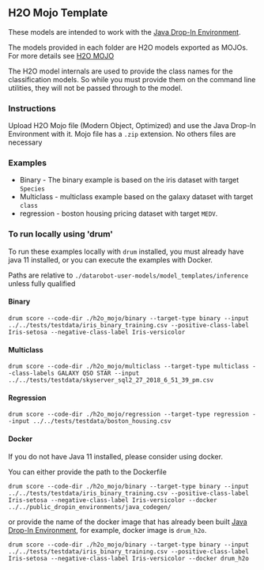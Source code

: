 ## H2O Mojo Template

These models are intended to work with the [Java Drop-In Environment](../../public_dropin_environments/java_codegen/).

The models provided in each folder are H2O models exported as MOJOs.  For more details see [H2O MOJO](http://docs.h2o.ai/h2o/latest-stable/h2o-docs/productionizing.html)

The H2O model internals are used to provide the class names for the classification models. So while you must provide them on the command line utilities, they will not be passed through to the model.

### Instructions

Upload H2O Mojo file (Modern Object, Optimized) and use the Java Drop-In Environment with it.  Mojo file has a `.zip` extension.  No others files are necessary

### Examples

* Binary - The binary example is based on the iris dataset with target `Species`
* Multiclass - multiclass example based on the galaxy dataset with target `class`
* regression - boston housing pricing dataset with target `MEDV`. 

### To run locally using 'drum'

To run these examples locally with `drum` installed, you must already have java 11 installed, or you can execute the examples with Docker.  

Paths are relative to `./datarobot-user-models/model_templates/inference` unless fully qualified

#### Binary 

`drum score --code-dir ./h2o_mojo/binary --target-type binary --input ../../tests/testdata/iris_binary_training.csv --positive-class-label Iris-setosa --negative-class-label Iris-versicolor` 

#### Multiclass 

`drum score --code-dir ./h2o_mojo/multiclass --target-type multiclass --class-labels GALAXY QSO STAR --input ../../tests/testdata/skyserver_sql2_27_2018_6_51_39_pm.csv` 

#### Regression 

`drum score --code-dir ./h2o_mojo/regression --target-type regression --input ../../tests/testdata/boston_housing.csv`

#### Docker

If you do not have Java 11 installed, please consider using docker.  

You can either provide the path to the Dockerfile

`drum score --code-dir ./h2o_mojo/binary --target-type binary --input ../../tests/testdata/iris_binary_training.csv --positive-class-label Iris-setosa --negative-class-label Iris-versicolor --docker ../../public_dropin_environments/java_codegen/`

or provide the name of the docker image that has already been built [Java Drop-In Environment](../../public_dropin_environments/java_codegen/), for example, docker image is `drum_h2o`.

`drum score --code-dir ./h2o_mojo/binary --target-type binary --input ../../tests/testdata/iris_binary_training.csv --positive-class-label Iris-setosa --negative-class-label Iris-versicolor --docker drum_h2o`
